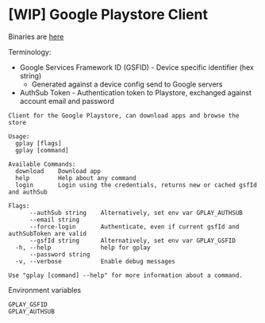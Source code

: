 # [WIP] Google Playstore Client

Binaries are [here](https://github.com/Jarijaas/go-googleplay/releases)

Terminology:

* Google Services Framework ID (GSFID) - Device specific identifier (hex string)
    * Generated against a device config send to Google servers
* AuthSub Token - Authentication token to Playstore, exchanged against account email and password

```
Client for the Google Playstore, can download apps and browse the store

Usage:
  gplay [flags]
  gplay [command]

Available Commands:
  download    Download app
  help        Help about any command
  login       Login using the credentials, returns new or cached gsfId and authSub

Flags:
      --authSub string    Alternatively, set env var GPLAY_AUTHSUB
      --email string
      --force-login       Authenticate, even if current gsfId and authSubToken are valid
      --gsfId string      Alternatively, set env var GPLAY_GSFID
  -h, --help              help for gplay
      --password string
  -v, --verbose           Enable debug messages

Use "gplay [command] --help" for more information about a command.
```

Environment variables

```
GPLAY_GSFID
GPLAY_AUTHSUB
```